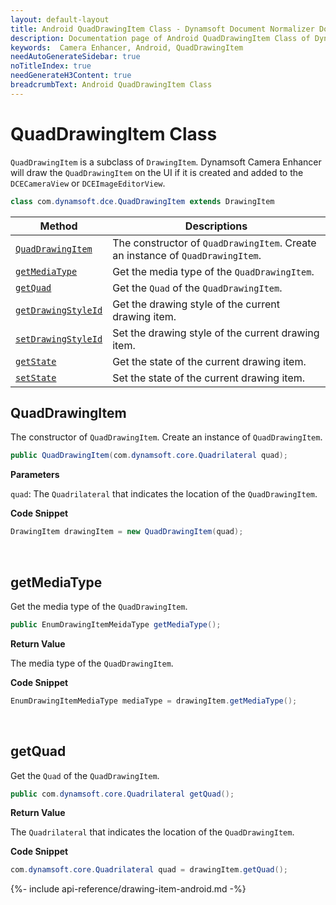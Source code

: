 ```yaml
---
layout: default-layout
title: Android QuadDrawingItem Class - Dynamsoft Document Normalizer Documents
description: Documentation page of Android QuadDrawingItem Class of Dynamsoft Document Normalizer.
keywords:  Camera Enhancer, Android, QuadDrawingItem
needAutoGenerateSidebar: true
noTitleIndex: true
needGenerateH3Content: true
breadcrumbText: Android QuadDrawingItem Class
---
```


# QuadDrawingItem Class

`QuadDrawingItem` is a subclass of `DrawingItem`. Dynamsoft Camera Enhancer will draw the `QuadDrawingItem` on the UI if it is created and added to the `DCECameraView` or `DCEImageEditorView`.

```java
class com.dynamsoft.dce.QuadDrawingItem extends DrawingItem
```

| Method | Descriptions |
| ------ | ------------ |
| [`QuadDrawingItem`](#quaddrawingitem) | The constructor of `QuadDrawingItem`. Create an instance of `QuadDrawingItem`. |
| [`getMediaType`](#getmediatype) | Get the media type of the `QuadDrawingItem`. |
| [`getQuad`](#getquad) | Get the `Quad` of the `QuadDrawingItem`. |
| [`getDrawingStyleId`](#getdrawingstyleid) | Get the drawing style of the current drawing item. |
| [`setDrawingStyleId`](#setdrawingstyleid) | Set the drawing style of the current drawing item. |
| [`getState`](#getstate) | Get the state of the current drawing item. |
| [`setState`](#setstate) | Set the state of the current drawing item. |

## QuadDrawingItem

The constructor of `QuadDrawingItem`. Create an instance of `QuadDrawingItem`.

```java
public QuadDrawingItem(com.dynamsoft.core.Quadrilateral quad);
```

**Parameters**

`quad`: The `Quadrilateral` that indicates the location of the `QuadDrawingItem`.

**Code Snippet**

```java
DrawingItem drawingItem = new QuadDrawingItem(quad);
```

&nbsp;

## getMediaType

Get the media type of the `QuadDrawingItem`.

```java
public EnumDrawingItemMeidaType getMediaType();
```

**Return Value**

The media type of the `QuadDrawingItem`.

**Code Snippet**

```java
EnumDrawingItemMediaType mediaType = drawingItem.getMediaType();
```

&nbsp;

## getQuad

Get the `Quad` of the `QuadDrawingItem`.

```java
public com.dynamsoft.core.Quadrilateral getQuad();
```

**Return Value**

The `Quadrilateral` that indicates the location of the `QuadDrawingItem`.

**Code Snippet**

```java
com.dynamsoft.core.Quadrilateral quad = drawingItem.getQuad();
```

{%- include api-reference/drawing-item-android.md -%}
